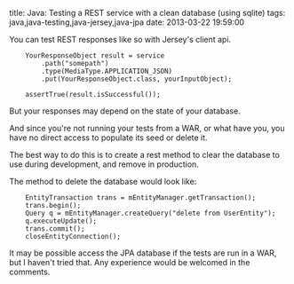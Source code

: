 title: Java: Testing a REST service with a clean database (using sqlite)
tags: java,java-testing,java-jersey,java-jpa
date: 2013-03-22 19:59:00

You can test REST responses like so with Jersey's client api.

		YourResponseObject result = service
			.path("somepath")
			.type(MediaType.APPLICATION_JSON)
			.put(YourResponseObject.class, yourInputObject);

		assertTrue(result.isSuccessful());

But your responses may depend on the state of your database. 

And since you're not running your tests from a WAR, or what have you, you have no direct access to populate its seed or delete it.

The best way to do this is to create a rest method to clear the database to use during development, and remove in production. 

The method to delete the database would look like:

		EntityTransaction trans = mEntityManager.getTransaction();
		trans.begin();
		Query q = mEntityManager.createQuery("delete from UserEntity");
		q.executeUpdate();
		trans.commit();
		closeEntityConnection();
		
It may be possible access the JPA database if the tests are run in a WAR, but I haven't tried that. Any experience would be welcomed in the comments.
